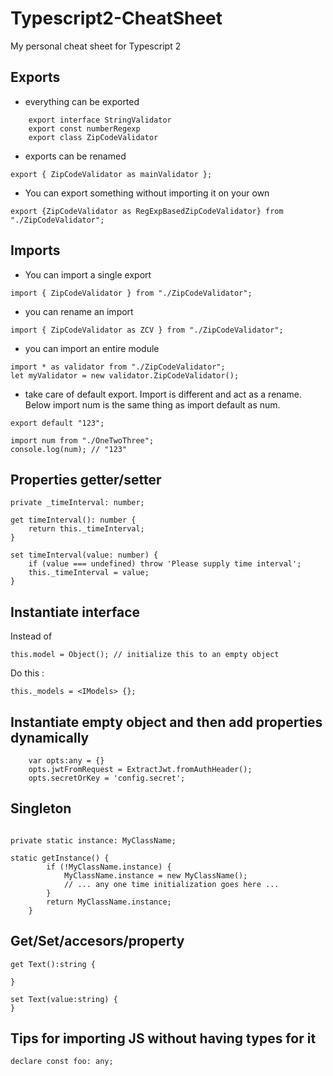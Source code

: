# Typescript2-CheatSheet
My personal cheat sheet for Typescript 2 

## Exports

- everything can be exported

~~~
    export interface StringValidator
    export const numberRegexp
    export class ZipCodeValidator 
~~~
- exports can be renamed

~~~
export { ZipCodeValidator as mainValidator };
~~~

- You can export something without importing it on your own

~~~
export {ZipCodeValidator as RegExpBasedZipCodeValidator} from "./ZipCodeValidator";
~~~

## Imports

- You can import a single export

~~~
import { ZipCodeValidator } from "./ZipCodeValidator";
~~~
- you can rename an import

~~~
import { ZipCodeValidator as ZCV } from "./ZipCodeValidator";
~~~

- you can import an entire module

~~~
import * as validator from "./ZipCodeValidator";
let myValidator = new validator.ZipCodeValidator();
~~~

- take care of default export. Import is different and act as a rename. Below import num is the same thing as import default as num.

~~~
export default "123";

import num from "./OneTwoThree";
console.log(num); // "123"

~~~


## Properties getter/setter

~~~
private _timeInterval: number;

get timeInterval(): number {
    return this._timeInterval;
}
 
set timeInterval(value: number) {
    if (value === undefined) throw 'Please supply time interval';
    this._timeInterval = value;
}

~~~

## Instantiate interface

Instead of

    this.model = Object(); // initialize this to an empty object

Do this :

    this._models = <IModels> {};


## Instantiate empty object and then add properties dynamically

~~~
    var opts:any = {}
    opts.jwtFromRequest = ExtractJwt.fromAuthHeader();
    opts.secretOrKey = 'config.secret';
~~~    

## Singleton

~~~

private static instance: MyClassName;

static getInstance() {
        if (!MyClassName.instance) {
            MyClassName.instance = new MyClassName();
            // ... any one time initialization goes here ...
        }
        return MyClassName.instance;
    }

~~~

## Get/Set/accesors/property

~~~
get Text():string {

}

set Text(value:string) {
}
~~~

## Tips for importing JS without having types for it

~~~
declare const foo: any;
~~~
